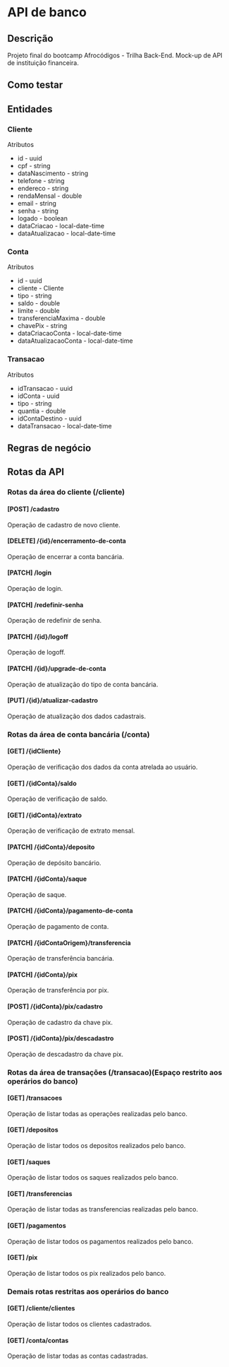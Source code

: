 # API de banco
## Descrição
 Projeto final do bootcamp Afrocódigos - Trilha Back-End. Mock-up de API de instituição financeira.

## Como testar


## Entidades
### Cliente
Atributos
* id - uuid
* cpf - string
* dataNascimento - string
* telefone - string
* endereco - string
* rendaMensal - double
* email - string
* senha - string
* logado - boolean
* dataCriacao - local-date-time
* dataAtualizacao - local-date-time

### Conta
Atributos
* id - uuid
* cliente - Cliente
* tipo - string
* saldo - double
* limite - double
* transferenciaMaxima - double
* chavePix - string
* dataCriacaoConta - local-date-time
* dataAtualizacaoConta - local-date-time

### Transacao
Atributos
* idTransacao - uuid
* idConta - uuid
* tipo - string
* quantia - double
* idContaDestino - uuid
* dataTransacao - local-date-time

## Regras de negócio


## Rotas da API
### Rotas da área do cliente (/cliente)
#### [POST] /cadastro
Operação de cadastro de novo cliente.

#### [DELETE] /{id}/encerramento-de-conta
Operação de encerrar a conta bancária.

#### [PATCH] /login
Operação de login.

#### [PATCH] /redefinir-senha
Operação de redefinir de senha.

#### [PATCH] /{id}/logoff
Operação de logoff.

#### [PATCH] /{id}/upgrade-de-conta
Operação de atualização do tipo de conta bancária.

#### [PUT] /{id}/atualizar-cadastro
Operação de atualização dos dados cadastrais.

### Rotas da área de conta bancária (/conta)
#### [GET] /{idCliente}
Operação de verificação dos dados da conta atrelada ao usuário.

#### [GET] /{idConta}/saldo
Operação de verificação de saldo.

#### [GET] /{idConta}/extrato
Operação de verificação de extrato mensal.

#### [PATCH] /{idConta}/deposito
Operação de depósito bancário.

#### [PATCH] /{idConta}/saque
Operação de saque.

#### [PATCH] /{idConta}/pagamento-de-conta
Operação de pagamento de conta.

#### [PATCH] /{idContaOrigem}/transferencia
Operação de transferência bancária.

#### [PATCH] /{idConta}/pix
Operação de transferência por pix.

#### [POST] /{idConta}/pix/cadastro
Operação de cadastro da chave pix.

#### [POST] /{idConta}/pix/descadastro
Operação de descadastro da chave pix.

### Rotas da área de transações (/transacao)(Espaço restrito aos operários do banco)
#### [GET] /transacoes
Operação de listar todas as operações realizadas pelo banco.

#### [GET] /depositos
Operação de listar todos os depositos realizados pelo banco.

#### [GET] /saques
Operação de listar todos os saques realizados pelo banco.

#### [GET] /transferencias
Operação de listar todas as transferencias realizadas pelo banco.

#### [GET] /pagamentos
Operação de listar todos os pagamentos realizados pelo banco.

#### [GET] /pix
Operação de listar todos os pix realizados pelo banco.

### Demais rotas restritas aos operários do banco
#### [GET] /cliente/clientes
Operação de listar todos os clientes cadastrados.

#### [GET] /conta/contas
Operação de listar todas as contas cadastradas.
